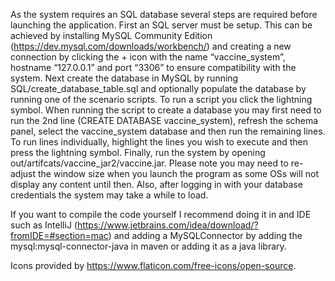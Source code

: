 As the system requires an SQL database several steps are required before
launching the application. First an SQL server must be setup. This can be
achieved by installing MySQL Community Edition
(https://dev.mysql.com/downloads/workbench/) and creating a new connection by
clicking the + icon with the name “vaccine_system”, hostname “127.0.0.1” and
port “3306” to ensure compatibility with the system. Next create the database
in MySQL by running SQL/create_database_table.sql and optionally populate the
database by running one of the scenario scripts. To run a script you click the
lightning symbol.
When running the script to create a database you may first need to run the 2nd
line (CREATE DATABASE vaccine_system), refresh the schema panel, select the
vaccine_system database and then run the remaining lines. To run lines
individually, highlight the lines you wish to execute and then press the
lightning symbol.
Finally, run the system by opening out/artifcats/vaccine_jar2/vaccine.jar.
Please note you may need to re-adjust the window size when you launch the program
as some OSs will not display any content until then. Also, after logging in with
your database credentials the system may take a while to load.

If you want to compile the code yourself I recommend doing it in and IDE such
as IntelliJ (https://www.jetbrains.com/idea/download/?fromIDE=#section=mac) and
adding a MySQLConnector by adding the mysql:mysql-connector-java in maven or
adding it as a java library.


Icons provided by https://www.flaticon.com/free-icons/open-source.